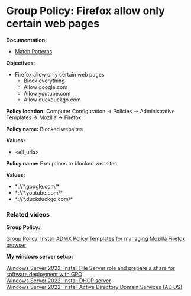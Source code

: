 # Group Policy: Firefox allow only certain web pages

<b>Documentation:</b>

* [Match Patterns](https://developer.mozilla.org/en-US/docs/Mozilla/Add-ons/WebExtensions/Match_patterns)

<b>Objectives:</b>

* Firefox allow only certain web pages
    * Block everything
    * Allow google.com
    * Allow youtube.com
    * Allow duckduckgo.com

<b>Policy location:</b> Computer Configuration -> Policies -> Administrative Templates -> Mozilla -> Firefox

<b>Policy name:</b> Blocked websites

<b>Values:</b>

* <all_urls>

<b>Policy name:</b> Execptions to blocked websites

<b>Values:</b> 

* \*://\*.google.com/*
* \*://\*.youtube.com/*
* \*://\*.duckduckgo.com/*

### Related videos

<b>Group Policy:</b> <br />

[Group Policy: Install ADMX Policy Templates for managing Mozilla Firefox browser](https://youtu.be/CWpt81mB_8E)

<b>My windows server setup:</b> <br />

[Windows Server 2022: Install File Server role and prepare a share for software deployment with GPO](https://youtu.be/jEWSdC2qwyA) <br />
[Windows Server 2022: Install DHCP server](https://youtu.be/8n0MD9stQis) <br />
[Windows Server 2022: Install Active Directory Domain Services (AD DS)](https://youtu.be/1cYewbW3Tl0) <br />
